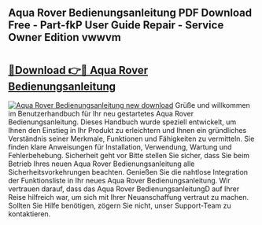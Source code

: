 ## Aqua Rover Bedienungsanleitung PDF Download Free - Part-fkP User Guide Repair - Service Owner Edition vwwvm

# <h2><a href="http://df4t48l.blite.top/?on=Aqua+Rover+Bedienungsanleitung">🔗Download 👉🔴 Aqua Rover Bedienungsanleitung</a></h2>

[![Aqua Rover Bedienungsanleitung new download](https://i.imgur.com/lujVjoI.png)](http://df4t48l.blite.top/?on=Aqua+Rover+Bedienungsanleitung)
Grüße und willkommen im Benutzerhandbuch für Ihr neu gestartetes Aqua Rover Bedienungsanleitung. Dieses Handbuch wurde speziell entwickelt, um Ihnen den Einstieg in Ihr Produkt zu erleichtern und Ihnen ein gründliches Verständnis seiner Merkmale, Funktionen und Fähigkeiten zu vermitteln. Sie finden klare Anweisungen für Installation, Verwendung, Wartung und Fehlerbehebung. Sicherheit geht vor Bitte stellen Sie sicher, dass Sie beim Betrieb Ihres neuen Aqua Rover Bedienungsanleitung alle Sicherheitsvorkehrungen beachten. Genießen Sie die nahtlose Integration der Funktionsliste in Ihr neues Aqua Rover Bedienungsanleitung. Wir vertrauen darauf, dass das Aqua Rover BedienungsanleitungD auf Ihrer Reise hilfreich war, um sich mit Ihrer Neuanschaffung vertraut zu machen. Sollten Sie Hilfe benötigen, zögern Sie nicht, unser Support-Team zu kontaktieren.

